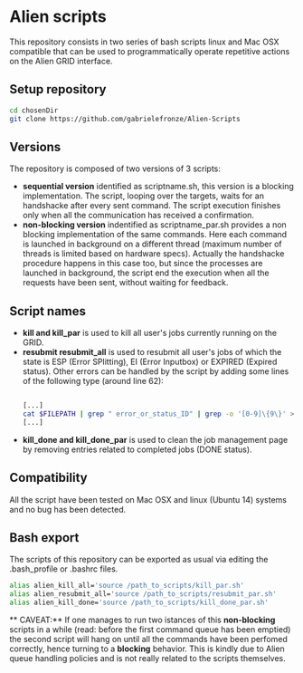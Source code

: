 # Alien scripts
This repository consists in two series of bash scripts linux and Mac OSX compatible that can be used to programmatically operate repetitive actions on the Alien GRID interface.

## Setup repository
```bash
cd chosenDir
git clone https://github.com/gabrielefronze/Alien-Scripts
```

## Versions
The repository is composed of two versions of 3 scripts:
- **sequential version** identified as scriptname.sh, this version is a blocking implementation. The script, looping over the targets, waits for an handshacke after every sent command. The script execution finishes only when all the communication has received a confirmation.
- **non-blocking version** indentified as scriptname_par.sh provides a non blocking implementation of the same commands. Here each command is launched in background on a different thread (maximum number of threads is limited based on hardware specs). Actually the handshacke procedure happens in this case too, but since the processes are launched in background, the script end the execution when all the requests have been sent, without waiting for feedback.

## Script names
- **kill and kill_par** is used to kill all user's jobs currently running on the GRID.
- **resubmit resubmit_all** is used to resubmit all user's jobs of which the state is ESP (Error SPlitting), EI (Error Inputbox) or EXPIRED (Expired status). Other errors can be handled by the script by adding some lines of the following type (around line 62):
  ```bash
  
  [...]
  cat $FILEPATH | grep " error_or_status_ID" | grep -o '[0-9]\{9\}' >> failedmasterjobs.txt
  [...]
  
  ```
- **kill_done and kill_done_par** is used to clean the job management page by removing entries related to completed jobs (DONE status).

## Compatibility
All the script have been tested on Mac OSX and linux (Ubuntu 14) systems and no bug has been detected.

## Bash export
The scripts of this repository can be exported as usual via editing the .bash_profile or .bashrc files.
  ```bash
  alias alien_kill_all='source /path_to_scripts/kill_par.sh'
  alias alien_resubmit_all='source /path_to_scripts/resubmit_par.sh'
  alias alien_kill_done='source /path_to_scripts/kill_done_par.sh'
  ```
  
** CAVEAT:** If one manages to run two istances of this **non-blocking** scripts in a while (read: before the first command queue has been emptied) the second script will hang on until all the commands have been perfomed correctly, hence turning to a **blocking** behavior. This is kindly due to Alien queue handling policies and is not really related to the scripts themselves. 
